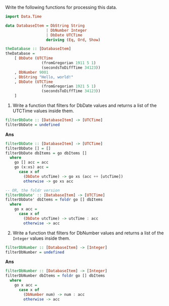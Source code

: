 Write the following functions for processing this data.

```haskell
import Data.Time

data DatabaseItem = DbString String
                  | DbNumber Integer
                  | DbDate UTCTime
                  deriving (Eq, Ord, Show)

theDatabase :: [DatabaseItem]
theDatabase = 
    [ DbDate (UTCTime
                (fromGregorian 1911 5 1)
                (secondsToDiffTime 34123))
    , DbNumber 9001
    , DbString "Hello, world!"
    , DbDate (UTCTime
                (fromGregorian 1921 5 1)
                (secondsToDiffTime 34123))
    ]
```

1. Write a function that filters for DbDate values and returns a list of the UTCTime values inside them.
```haskell
filterDbDate :: [DatabaseItem] -> [UTCTime]
filterDbDate = undefined
```

**Ans**
```haskell
filterDbDate :: [DatabaseItem] -> [UTCTime]
filterDbDate [] = []
filterDbDate dbItems = go dbItems []
  where
    go [] acc = acc
    go (x:xs) acc =
      case x of
        (DbDate utcTime) -> go xs (acc ++ [utcTime])
        otherwise -> go xs acc

-- OR, the foldr version
filterDbDate' :: [DatabaseItem] -> [UTCTime]
filterDbDate' dbItems = foldr go [] dbItems
  where
    go x acc =
      case x of
        (DbDate utcTime) -> utcTime : acc
        otherwise -> acc
```

2. Write a function that filters for DbNumber values and returns a list of the `Integer` values inside them.
```haskell
filterDbNumber :: [DatabaseItem] -> [Integer]
filterDbNumber = undefined
```

**Ans**
```haskell
filterDbNumber :: [DatabaseItem] -> [Integer]
filterDbNumber dbItems = foldr go [] dbItems
  where
    go x acc =
      case x of
        (DbNumber num) -> num : acc
        otherwise -> acc
```